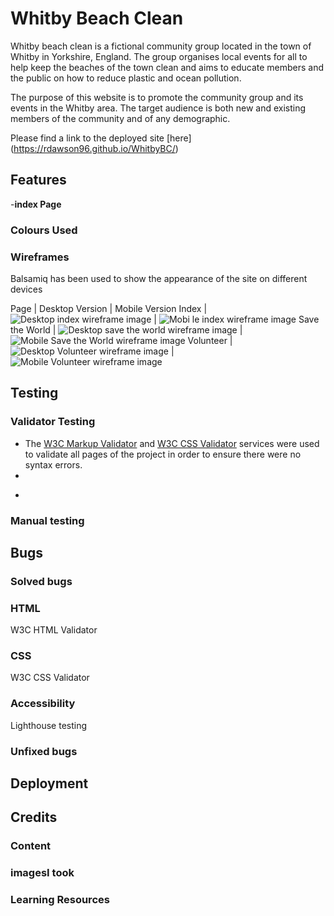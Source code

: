 # Whitby Beach Clean

Whitby beach clean is a fictional community group located in the town of Whitby in Yorkshire, England. The group organises local events for all to help keep the beaches of the town clean and aims to educate members and the public on how to reduce plastic and ocean pollution.

The purpose of this website is to promote the community group and its events in the Whitby area. The target audience is both new and existing members of the community and of any demographic.

Please find a link to the deployed site [here] (https://rdawson96.github.io/WhitbyBC/)
## Features
-__index Page__

### Colours Used

### Wireframes

Balsamiq has been used to show the appearance of the site on different devices

Page | Desktop Version | Mobile Version
Index |![Desktop index wireframe image](assets/wireframes/index-wireframe.png) | ![Mobi
le index wireframe image](assets/wireframes/mobile-index-wireframe.png)
Save the World | ![Desktop save the world wireframe image](assets/wireframes/world-wireframe.png) | ![Mobile Save the World wireframe image](assets/wireframes/mobile-world-wireframe.png)
Volunteer | ![Desktop Volunteer wireframe image](assets/wireframes/volunteer-wireframe.png) | ![Mobile Volunteer wireframe image](assets/wireframes/mobile-volunteer-wireframe.png)

## Testing

### Validator Testing
* The [W3C Markup Validator](https://validator.w3.org/) and [W3C CSS Validator](https://jigsaw.w3.org/css-validator/) services were used to validate all pages of the project in order to ensure there were no syntax errors.
* 
- 

### Manual testing

## Bugs

### Solved bugs



### HTML

W3C HTML Validator

### CSS

W3C CSS Validator

### Accessibility

Lighthouse testing

### Unfixed bugs

## Deployment

## Credits

### Content

### imagesI took 

### Learning Resources
